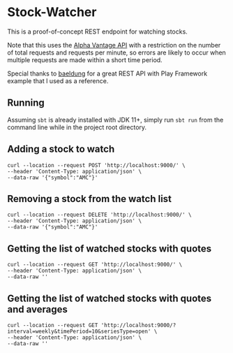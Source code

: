 # Stock-Watcher

This is a proof-of-concept REST endpoint for watching stocks.

Note that this uses the [Alpha Vantage API](https://www.alphavantage.co/) with a restriction on the number of total requests and requests per minute, so errors are likely to occur when multiple requests are made within a short time period.

Special thanks to [baeldung](https://www.baeldung.com/rest-api-with-play) for a great REST API with Play Framework example that I used as a reference.

## Running
Assuming `sbt` is already installed with JDK 11+, simply run `sbt run` from the command line while in the project root directory.

## Adding a stock to watch

```
curl --location --request POST 'http://localhost:9000/' \
--header 'Content-Type: application/json' \
--data-raw '{"symbol":"AMC"}'
```

## Removing a stock from the watch list

```
curl --location --request DELETE 'http://localhost:9000/' \
--header 'Content-Type: application/json' \
--data-raw '{"symbol":"AMC"}'
```

## Getting the list of watched stocks with quotes

```
curl --location --request GET 'http://localhost:9000/' \
--header 'Content-Type: application/json' \
--data-raw ''
```

## Getting the list of watched stocks with quotes and averages

```
curl --location --request GET 'http://localhost:9000/?interval=weekly&timePeriod=10&seriesType=open' \
--header 'Content-Type: application/json' \
--data-raw ''
```